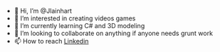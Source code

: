 - 👋 Hi, I’m @Jlainhart
- 👀 I’m interested in creating videos games
- 🌱 I’m currently learning C# and 3D modeling
- 💞️ I’m looking to collaborate on anything if anyone needs grunt work
- 📫 How to reach <a href="www.linkedin.com/in/jedadiah-lainhart-7a37b8b8">Linkedin</a>

<!---
Jlainhart/Jlainhart is a ✨ special ✨ repository because its `README.md` (this file) appears on your GitHub profile.
You can click the Preview link to take a look at your changes.
--->
